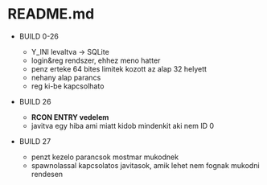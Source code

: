 # README.md
- BUILD 0-26
    - Y_INI levaltva -> SQLite
    - login&reg rendszer, ehhez meno hatter
    - penz erteke 64 bites limitek kozott az alap 32 helyett
    - nehany alap parancs  
    - reg ki-be kapcsolhato
  
- BUILD 26
    - **RCON ENTRY vedelem**
    - javitva egy hiba ami miatt kidob mindenkit aki nem ID 0

- BUILD 27
    - penzt kezelo parancsok mostmar mukodnek
    - spawnolassal kapcsolatos javitasok, amik lehet nem fognak mukodni rendesen
